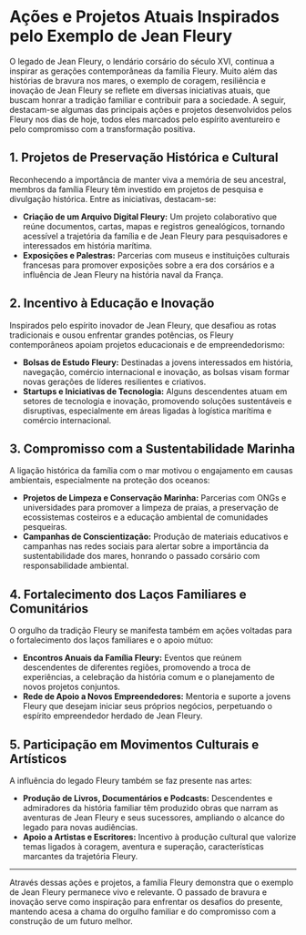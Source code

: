 # Ações e Projetos Atuais Inspirados pelo Exemplo de Jean Fleury

O legado de Jean Fleury, o lendário corsário do século XVI, continua a inspirar as gerações contemporâneas da família Fleury. Muito além das histórias de bravura nos mares, o exemplo de coragem, resiliência e inovação de Jean Fleury se reflete em diversas iniciativas atuais, que buscam honrar a tradição familiar e contribuir para a sociedade. A seguir, destacam-se algumas das principais ações e projetos desenvolvidos pelos Fleury nos dias de hoje, todos eles marcados pelo espírito aventureiro e pelo compromisso com a transformação positiva.

## 1. Projetos de Preservação Histórica e Cultural

Reconhecendo a importância de manter viva a memória de seu ancestral, membros da família Fleury têm investido em projetos de pesquisa e divulgação histórica. Entre as iniciativas, destacam-se:

- **Criação de um Arquivo Digital Fleury:** Um projeto colaborativo que reúne documentos, cartas, mapas e registros genealógicos, tornando acessível a trajetória da família e de Jean Fleury para pesquisadores e interessados em história marítima.
- **Exposições e Palestras:** Parcerias com museus e instituições culturais francesas para promover exposições sobre a era dos corsários e a influência de Jean Fleury na história naval da França.

## 2. Incentivo à Educação e Inovação

Inspirados pelo espírito inovador de Jean Fleury, que desafiou as rotas tradicionais e ousou enfrentar grandes potências, os Fleury contemporâneos apoiam projetos educacionais e de empreendedorismo:

- **Bolsas de Estudo Fleury:** Destinadas a jovens interessados em história, navegação, comércio internacional e inovação, as bolsas visam formar novas gerações de líderes resilientes e criativos.
- **Startups e Iniciativas de Tecnologia:** Alguns descendentes atuam em setores de tecnologia e inovação, promovendo soluções sustentáveis e disruptivas, especialmente em áreas ligadas à logística marítima e comércio internacional.

## 3. Compromisso com a Sustentabilidade Marinha

A ligação histórica da família com o mar motivou o engajamento em causas ambientais, especialmente na proteção dos oceanos:

- **Projetos de Limpeza e Conservação Marinha:** Parcerias com ONGs e universidades para promover a limpeza de praias, a preservação de ecossistemas costeiros e a educação ambiental de comunidades pesqueiras.
- **Campanhas de Conscientização:** Produção de materiais educativos e campanhas nas redes sociais para alertar sobre a importância da sustentabilidade dos mares, honrando o passado corsário com responsabilidade ambiental.

## 4. Fortalecimento dos Laços Familiares e Comunitários

O orgulho da tradição Fleury se manifesta também em ações voltadas para o fortalecimento dos laços familiares e o apoio mútuo:

- **Encontros Anuais da Família Fleury:** Eventos que reúnem descendentes de diferentes regiões, promovendo a troca de experiências, a celebração da história comum e o planejamento de novos projetos conjuntos.
- **Rede de Apoio a Novos Empreendedores:** Mentoria e suporte a jovens Fleury que desejam iniciar seus próprios negócios, perpetuando o espírito empreendedor herdado de Jean Fleury.

## 5. Participação em Movimentos Culturais e Artísticos

A influência do legado Fleury também se faz presente nas artes:

- **Produção de Livros, Documentários e Podcasts:** Descendentes e admiradores da história familiar têm produzido obras que narram as aventuras de Jean Fleury e seus sucessores, ampliando o alcance do legado para novas audiências.
- **Apoio a Artistas e Escritores:** Incentivo à produção cultural que valorize temas ligados à coragem, aventura e superação, características marcantes da trajetória Fleury.

---

Através dessas ações e projetos, a família Fleury demonstra que o exemplo de Jean Fleury permanece vivo e relevante. O passado de bravura e inovação serve como inspiração para enfrentar os desafios do presente, mantendo acesa a chama do orgulho familiar e do compromisso com a construção de um futuro melhor.